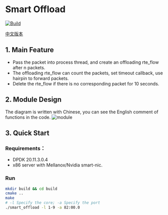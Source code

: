 # Smart Offload

[![Build](https://github.com/chen622/smart_offload/actions/workflows/build.yml/badge.svg)](https://github.com/chen622/smart_offload/actions/workflows/build.yml)

[中文版本](https://github.com/chen622/smart_offload/blob/main/README-ZH.md)

## 1. Main Feature

- Pass the packet into process thread, and create an offloading rte_flow after n packets.
- The offloading rte_flow can count the packets, set timeout callback, use hairpin to forward packets.
- Delete the rte_flow if there is no corresponding packet for 10 seconds.

## 2. Module Design

The diagram is written with Chinese, you can see the English comment of functions in the code.
![module](https://img.ccm.ink/smart_offload.jpg)

## 3. Quick Start

### Requirements：
- DPDK 20.11.3.0.4
- x86 server with Mellanox/Nvidia smart-nic.

### Run
```bash
mkdir build && cd build
cmake ..
make
# -l Specify the core; -a Specify the port
./smart_offload -l 1-9 -a 82:00.0
```

